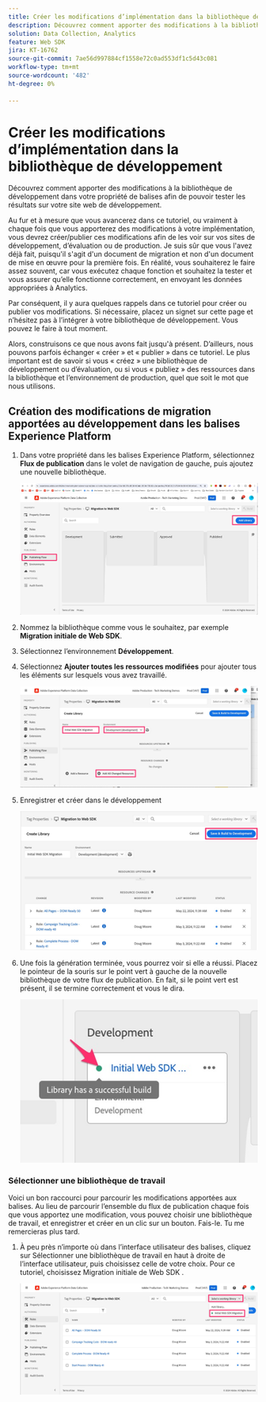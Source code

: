 ```yaml
---
title: Créer les modifications d’implémentation dans la bibliothèque de développement
description: Découvrez comment apporter des modifications à la bibliothèque de développement dans votre propriété de balises afin de pouvoir tester les résultats sur votre site web de développement.
solution: Data Collection, Analytics
feature: Web SDK
jira: KT-16762
source-git-commit: 7ae56d997884cf1558e72c0ad553df1c5d43c081
workflow-type: tm+mt
source-wordcount: '482'
ht-degree: 0%

---
```



# Créer les modifications d’implémentation dans la bibliothèque de développement

Découvrez comment apporter des modifications à la bibliothèque de développement dans votre propriété de balises afin de pouvoir tester les résultats sur votre site web de développement.

Au fur et à mesure que vous avancerez dans ce tutoriel, ou vraiment à chaque fois que vous apporterez des modifications à votre implémentation, vous devrez créer/publier ces modifications afin de les voir sur vos sites de développement, d’évaluation ou de production. Je suis sûr que vous l&#39;avez déjà fait, puisqu&#39;il s&#39;agit d&#39;un document de migration et non d&#39;un document de mise en œuvre pour la première fois. En réalité, vous souhaiterez le faire assez souvent, car vous exécutez chaque fonction et souhaitez la tester et vous assurer qu’elle fonctionne correctement, en envoyant les données appropriées à Analytics.

Par conséquent, il y aura quelques rappels dans ce tutoriel pour créer ou publier vos modifications. Si nécessaire, placez un signet sur cette page et n’hésitez pas à l’intégrer à votre bibliothèque de développement. Vous pouvez le faire à tout moment.

Alors, construisons ce que nous avons fait jusqu&#39;à présent. D’ailleurs, nous pouvons parfois échanger « créer » et « publier » dans ce tutoriel. Le plus important est de savoir si vous « créez » une bibliothèque de développement ou d’évaluation, ou si vous « publiez » des ressources dans la bibliothèque et l’environnement de production, quel que soit le mot que nous utilisons.

## Création des modifications de migration apportées au développement dans les balises Experience Platform

1. Dans votre propriété dans les balises Experience Platform, sélectionnez **Flux de publication** dans le volet de navigation de gauche, puis ajoutez une nouvelle bibliothèque.

   ![Flux de publication](assets/publishing-flow-new-library.jpg)

1. Nommez la bibliothèque comme vous le souhaitez, par exemple **Migration initiale de Web SDK**.
1. Sélectionnez l’environnement **Développement**.
1. Sélectionnez **Ajouter toutes les ressources modifiées** pour ajouter tous les éléments sur lesquels vous avez travaillé.

   ![Nouvelle bibliothèque &#x200B;](assets/new-library-websdk-migration.jpg)

1. Enregistrer et créer dans le développement

   ![Enregistrer et créer en développement](assets/save-and-build-to-dev.jpg)

1. Une fois la génération terminée, vous pourrez voir si elle a réussi. Placez le pointeur de la souris sur le point vert à gauche de la nouvelle bibliothèque de votre flux de publication. En fait, si le point vert est présent, il se termine correctement et vous le dira.

   ![&#x200B; Publication réussie &#x200B;](assets/successful-publish.jpg)

### Sélectionner une bibliothèque de travail

Voici un bon raccourci pour parcourir les modifications apportées aux balises. Au lieu de parcourir l’ensemble du flux de publication chaque fois que vous apportez une modification, vous pouvez choisir une bibliothèque de travail, et enregistrer et créer en un clic sur un bouton. Fais-le. Tu me remercieras plus tard.

1. À peu près n’importe où dans l’interface utilisateur des balises, cliquez sur Sélectionner une bibliothèque de travail en haut à droite de l’interface utilisateur, puis choisissez celle de votre choix. Pour ce tutoriel, choisissez Migration initiale de Web SDK .

   ![Sélectionner la bibliothèque de travail](assets/select-working-library.jpg)

